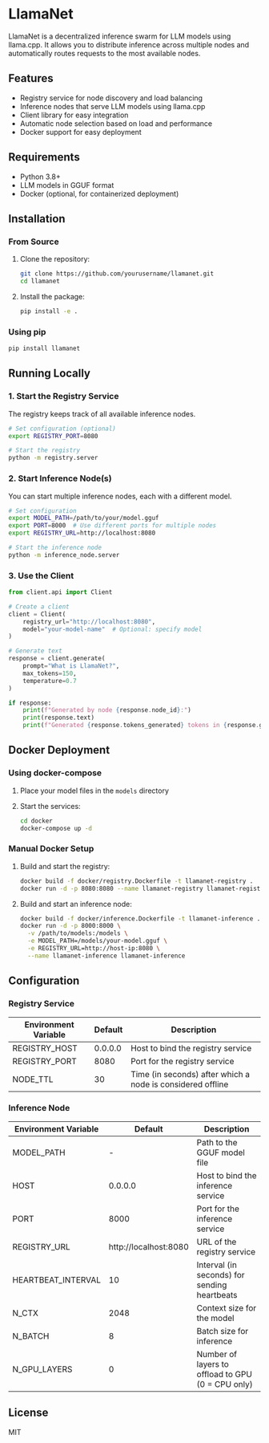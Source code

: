 # LlamaNet

LlamaNet is a decentralized inference swarm for LLM models using llama.cpp. It allows you to distribute inference across multiple nodes and automatically routes requests to the most available nodes.

## Features

- Registry service for node discovery and load balancing
- Inference nodes that serve LLM models using llama.cpp
- Client library for easy integration
- Automatic node selection based on load and performance
- Docker support for easy deployment

## Requirements

- Python 3.8+
- LLM models in GGUF format
- Docker (optional, for containerized deployment)

## Installation

### From Source

1. Clone the repository:
   ```bash
   git clone https://github.com/yourusername/llamanet.git
   cd llamanet
   ```

2. Install the package:
   ```bash
   pip install -e .
   ```

### Using pip

```bash
pip install llamanet
```

## Running Locally

### 1. Start the Registry Service

The registry keeps track of all available inference nodes.

```bash
# Set configuration (optional)
export REGISTRY_PORT=8080

# Start the registry
python -m registry.server
```

### 2. Start Inference Node(s)

You can start multiple inference nodes, each with a different model.

```bash
# Set configuration
export MODEL_PATH=/path/to/your/model.gguf
export PORT=8000  # Use different ports for multiple nodes
export REGISTRY_URL=http://localhost:8080

# Start the inference node
python -m inference_node.server
```

### 3. Use the Client

```python
from client.api import Client

# Create a client
client = Client(
    registry_url="http://localhost:8080",
    model="your-model-name"  # Optional: specify model
)

# Generate text
response = client.generate(
    prompt="What is LlamaNet?",
    max_tokens=150,
    temperature=0.7
)

if response:
    print(f"Generated by node {response.node_id}:")
    print(response.text)
    print(f"Generated {response.tokens_generated} tokens in {response.generation_time:.2f} seconds")
```

## Docker Deployment

### Using docker-compose

1. Place your model files in the `models` directory

2. Start the services:
   ```bash
   cd docker
   docker-compose up -d
   ```

### Manual Docker Setup

1. Build and start the registry:
   ```bash
   docker build -f docker/registry.Dockerfile -t llamanet-registry .
   docker run -d -p 8080:8080 --name llamanet-registry llamanet-registry
   ```

2. Build and start an inference node:
   ```bash
   docker build -f docker/inference.Dockerfile -t llamanet-inference .
   docker run -d -p 8000:8000 \
     -v /path/to/models:/models \
     -e MODEL_PATH=/models/your-model.gguf \
     -e REGISTRY_URL=http://host-ip:8080 \
     --name llamanet-inference llamanet-inference
   ```

## Configuration

### Registry Service

| Environment Variable | Default | Description |
|----------------------|---------|-------------|
| REGISTRY_HOST        | 0.0.0.0 | Host to bind the registry service |
| REGISTRY_PORT        | 8080    | Port for the registry service |
| NODE_TTL             | 30      | Time (in seconds) after which a node is considered offline |

### Inference Node

| Environment Variable | Default | Description |
|----------------------|---------|-------------|
| MODEL_PATH           | -       | Path to the GGUF model file |
| HOST                 | 0.0.0.0 | Host to bind the inference service |
| PORT                 | 8000    | Port for the inference service |
| REGISTRY_URL         | http://localhost:8080 | URL of the registry service |
| HEARTBEAT_INTERVAL   | 10      | Interval (in seconds) for sending heartbeats |
| N_CTX                | 2048    | Context size for the model |
| N_BATCH              | 8       | Batch size for inference |
| N_GPU_LAYERS         | 0       | Number of layers to offload to GPU (0 = CPU only) |

## License

MIT

